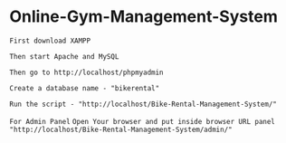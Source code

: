 # Online-Gym-Management-System

`First download XAMPP`

`Then start Apache and MySQL`

`Then go to http://localhost/phpmyadmin`

`Create a database name - "bikerental"`

`Run the script - "http://localhost/Bike-Rental-Management-System/"`

`For Admin Panel`
`Open Your browser and put inside browser URL panel "http://localhost/Bike-Rental-Management-System/admin/" `
